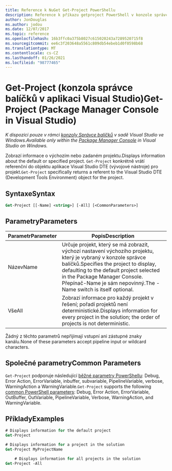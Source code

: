 ```yaml
---
title: Reference k NuGet Get-Project PowerShellu
description: Reference k příkazu getproject PowerShell v konzole správce balíčků NuGet v aplikaci Visual Studio.
author: JonDouglas
ms.author: jodou
ms.date: 12/07/2017
ms.topic: reference
ms.openlocfilehash: 16b3ffc0a375b8027c615020243a7289520715f8
ms.sourcegitcommit: ee6c3f203648a5561c809db54ebeb1d0f0598b68
ms.translationtype: MT
ms.contentlocale: cs-CZ
ms.lasthandoff: 01/26/2021
ms.locfileid: "98777465"
---
```

# <a name="get-project-package-manager-console-in-visual-studio"></a><span data-ttu-id="ab114-103">Get-Project (konzola správce balíčků v aplikaci Visual Studio)</span><span class="sxs-lookup"><span data-stu-id="ab114-103">Get-Project (Package Manager Console in Visual Studio)</span></span>

<span data-ttu-id="ab114-104">*K dispozici pouze v rámci [konzoly Správce balíčků](../../consume-packages/install-use-packages-powershell.md) v sadě Visual Studio ve Windows.*</span><span class="sxs-lookup"><span data-stu-id="ab114-104">*Available only within the [Package Manager Console](../../consume-packages/install-use-packages-powershell.md) in Visual Studio on Windows.*</span></span>

<span data-ttu-id="ab114-105">Zobrazí informace o výchozím nebo zadaném projektu.</span><span class="sxs-lookup"><span data-stu-id="ab114-105">Displays information about the default or specified project.</span></span> <span data-ttu-id="ab114-106">`Get-Project` konkrétně vrátí referenční do objektu aplikace Visual Studio DTE (vývojové nástroje) pro projekt.</span><span class="sxs-lookup"><span data-stu-id="ab114-106">`Get-Project` specifically returns a referent to the Visual Studio DTE (Development Tools Environment) object for the project.</span></span>

## <a name="syntax"></a><span data-ttu-id="ab114-107">Syntaxe</span><span class="sxs-lookup"><span data-stu-id="ab114-107">Syntax</span></span>

```ps
Get-Project [[-Name] <string>] [-All] [<CommonParameters>]
```

## <a name="parameters"></a><span data-ttu-id="ab114-108">Parametry</span><span class="sxs-lookup"><span data-stu-id="ab114-108">Parameters</span></span>

| <span data-ttu-id="ab114-109">Parametr</span><span class="sxs-lookup"><span data-stu-id="ab114-109">Parameter</span></span> | <span data-ttu-id="ab114-110">Popis</span><span class="sxs-lookup"><span data-stu-id="ab114-110">Description</span></span> |
| --- | --- |
| <span data-ttu-id="ab114-111">Název</span><span class="sxs-lookup"><span data-stu-id="ab114-111">Name</span></span> | <span data-ttu-id="ab114-112">Určuje projekt, který se má zobrazit, výchozí nastavení výchozího projektu, který je vybraný v konzole správce balíčků.</span><span class="sxs-lookup"><span data-stu-id="ab114-112">Specifies the project to display, defaulting to the default project selected in the Package Manager Console.</span></span> <span data-ttu-id="ab114-113">Přepínač-Name je sám nepovinný.</span><span class="sxs-lookup"><span data-stu-id="ab114-113">The -Name switch is itself optional.</span></span> |
| <span data-ttu-id="ab114-114">Vše</span><span class="sxs-lookup"><span data-stu-id="ab114-114">All</span></span> | <span data-ttu-id="ab114-115">Zobrazí informace pro každý projekt v řešení; pořadí projektů není deterministické.</span><span class="sxs-lookup"><span data-stu-id="ab114-115">Displays information for every project in the solution; the order of projects is not deterministic.</span></span> |

<span data-ttu-id="ab114-116">Žádný z těchto parametrů nepřijímají vstupní ani zástupné znaky kanálu.</span><span class="sxs-lookup"><span data-stu-id="ab114-116">None of these parameters accept pipeline input or wildcard characters.</span></span>

## <a name="common-parameters"></a><span data-ttu-id="ab114-117">Společné parametry</span><span class="sxs-lookup"><span data-stu-id="ab114-117">Common Parameters</span></span>

<span data-ttu-id="ab114-118">`Get-Project` podporuje následující [běžné parametry PowerShellu](/powershell/module/microsoft.powershell.core/about/about_commonparameters): Debug, Error Action, ErrorVariable, inbuffer, subvariable, PipelineVariable, verbose, WarningAction a WarningVariable.</span><span class="sxs-lookup"><span data-stu-id="ab114-118">`Get-Project` supports the following [common PowerShell parameters](/powershell/module/microsoft.powershell.core/about/about_commonparameters): Debug, Error Action, ErrorVariable, OutBuffer, OutVariable, PipelineVariable, Verbose, WarningAction, and WarningVariable.</span></span>

## <a name="examples"></a><span data-ttu-id="ab114-119">Příklady</span><span class="sxs-lookup"><span data-stu-id="ab114-119">Examples</span></span>

```ps
# Displays information for the default project
Get-Project

# Displays information for a project in the solution
Get-Project MyProjectName

    # Displays information for all projects in the solution
Get-Project -All
```